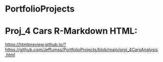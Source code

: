 # PortfolioProjects

# Proj_4 Cars R-Markdown HTML:

https://htmlpreview.github.io/?https://github.com/Jeffumss/PortfolioProjects/blob/main/proj_4CarsAnalysis.html
